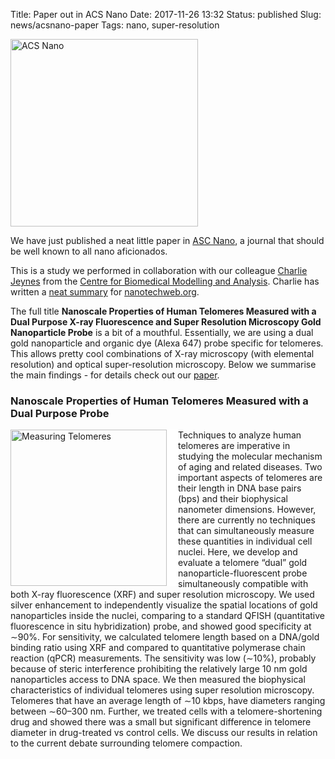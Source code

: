 Title: Paper out in ACS Nano
Date: 2017-11-26 13:32
Status: published
Slug: news/acsnano-paper
Tags: nano, super-resolution

<img width="300" src="/images/research/ACSnano-cover-idea-title300px.png" alt="ACS Nano"/>

We have just published a neat little paper in [ASC Nano](http://pubs.acs.org/journal/ancac3), a journal that should be well known to all nano aficionados.

This is a study we performed in collaboration with our colleague [Charlie Jeynes](http://biosciences.exeter.ac.uk/staff/index.php?web_id=Charlie_Jeynes) from the [Centre for Biomedical Modelling and Analysis](http://www.exeter.ac.uk/bma/). Charlie has written a [neat summary](http://nanotechweb.org/cws/article/tech/70447) for [nanotechweb.org](http://nanotechweb.org).

The full title **Nanoscale Properties of Human Telomeres Measured with a Dual Purpose X-ray Fluorescence and Super Resolution Microscopy Gold Nanoparticle Probe** is a bit of a mouthful. Essentially, we are using a dual gold nanoparticle and organic dye (Alexa 647) probe specific for telomeres. This allows pretty cool combinations of X-ray microscopy (with elemental resolution) and optical super-resolution microscopy. Below we summarise the main findings - for details check out our [paper](http://pubs.acs.org/doi/abs/10.1021/acsnano.7b07064).

### Nanoscale Properties of Human Telomeres Measured with a Dual Purpose Probe

<img style="float:left; border-right:18px solid white" src="/images/research/ACS-nano-telomere.gif" width="250" alt="Measuring Telomeres"/> Techniques to analyze human telomeres are imperative in studying the molecular mechanism of aging and related diseases. Two important aspects of telomeres are their length in DNA base pairs (bps) and their biophysical nanometer dimensions. However, there are currently no techniques that can simultaneously measure these quantities in individual cell nuclei. Here, we develop and evaluate a telomere “dual” gold nanoparticle-fluorescent probe simultaneously compatible with both X-ray fluorescence (XRF) and super resolution microscopy. We used silver enhancement to independently visualize the spatial locations of gold nanoparticles inside the nuclei, comparing to a standard QFISH (quantitative fluorescence in situ hybridization) probe, and showed good specificity at ∼90%. For sensitivity, we calculated telomere length based on a DNA/gold binding ratio using XRF and compared to quantitative polymerase chain reaction (qPCR) measurements. The sensitivity was low (∼10%), probably because of steric interference prohibiting the relatively large 10 nm gold nanoparticles access to DNA space. We then measured the biophysical characteristics of individual telomeres using super resolution microscopy. Telomeres that have an average length of ∼10 kbps, have diameters ranging between ∼60–300 nm. Further, we treated cells with a telomere-shortening drug and showed there was a small but significant difference in telomere diameter in drug-treated vs control cells. We discuss our results in relation to the current debate surrounding telomere compaction.
